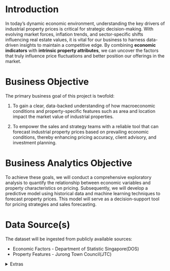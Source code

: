 # Introduction
In today’s dynamic economic environment, understanding the key drivers of industrial property prices is critical for strategic decision-making. With evolving market forces, inflation trends, and sector-specific shifts influencing real estate values, it is vital for our business to harness data-driven insights to maintain a competitive edge. By combining **economic indicators** with **intrinsic property attributes**, we can uncover the factors that truly influence price fluctuations and better position our offerings in the market.

# Business Objective
The primary business goal of this project is twofold:

1. To gain a clear, data-backed understanding of how macroeconomic conditions and property-specific features such as area and location impact the market value of industrial properties.

2. To empower the sales and strategy teams with a reliable tool that can forecast industrial property prices based on prevailing economic conditions, thereby enhancing pricing accuracy, client advisory, and investment planning.

# Business Analytics Objective
To achieve these goals, we will conduct a comprehensive exploratory analysis to quantify the relationship between economic variables and property characteristics on pricing. Subsequently, we will develop a predictive model using historical data and machine learning techniques to forecast property prices. This model will serve as a decision-support tool for pricing strategies and sales forecasting.

# Data Source(s)
The dataset will be ingested from publicly available sources:
* Economic Factors - Department of Statistic Singapore(DOS)
* Property Features - Jurong Town Council(JTC)

 


























<details>
 <summary>Extras</summary>
 ## Who, What and How
 
 * 'Who' refers to your **audience** or **the users** of the dashboard. Generally, we can identify 'Who' by narrowing down **decision makers**
   * Avoid general audiences (e.g. Stakeholders, or anyone who is interested) as it negatively affect your ability to communicate effectively with either groups.
   <details>
     <summary>Potential Examples</summary>
     
     Property Investers, Real Estate Agents  
     Parties that are interested in purchasing industrial property for investment purposes or providing advise pertaining to industrial property purchases.
 
   </details>
 * 'What' refers to the **information** your audience need to know or **actions** to do.
   * Think about the **relevance** of what you're communicating and **emphasize** why this is important to them.
   * The point is to always want your audience to **know** or **do something**
   <details>
     <summary>Communication Mechanism</summary>
     
     * Live Presentation confers a **high level of control** and require **low level of details**
     * Written Document confers **low level of control** and require **high level of details**   
 
   </details>
   
 * 'How' refers to answering the question 'What data is available to help make my point'.
   * Data becomes supporting evidence to the story you build and present.  
 
 ## The 3-minute story and Big Idea
 
 > Essentially, condense the 'so-what' to a paragraph and consequently, one single concise statement
 
 ### 3 minute story
 
   > If you only had three minutes to tell your audience what they need to know , what would you say?
 
 This helps to ensure you're clear on and can articulate the story you want to tell. It also prevents relying on slides/visuals for a quick brief toward stakeholders.
 
 <details>
   <summary>Example</summary>
 
 The science department brainstormed ways to address incoming fourth-graders' negative perceptions of science. 
 They piloted a summer program for second and third graders to provide earlier science exposure and foster positive attitudes. 
 Surveys before and after the program showed a significant shift from "OK" to interested in science, with nearly 70% expressing interest afterward. 
 The department considers the pilot successful and plans to continue and expand the program.
   
 </details>
 
 ### Big Idea
 
   'Big Idea' boils the 'so-what' down to a single sentence, consisting of three component:
 
    1. It must articulate your unique point of view;
    2. It must convey what's at stake; and
    3. It must be a complete sentence
       
 <details>
   <summary>Example</summary>
 
   The pilot summer learning program was successful at improving students’ perceptions of science and, 
   because of this success, we recommend continuing to offer it going forward; 
   please approve our budget for this program.
   
 </details>
 
 ### Storyboarding
 
 * Single most important thing to ensure on point communication
 * Establishs a structure for your communication, visualling outlining the content you plan to create
 * Seek acceptance to ensure your content is aligned with stakeholders
 * 
 



 
</details>
